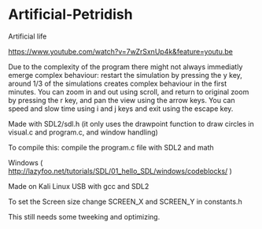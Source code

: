 # Artificial-Petridish

Artificial life

https://www.youtube.com/watch?v=7wZrSxnUp4k&feature=youtu.be

Due to the complexity of the program there might not always immediatly emerge complex behaviour:
restart the simulation by pressing the y key, around 1/3 of the simulations creates complex behaviour in the first minutes. You can zoom in and out using scroll, and return to original zoom by pressing the r key,
and pan the view using the arrow keys. You can speed and slow time using i and j keys and exit using the escape key.

Made with SDL2/sdl.h (it only uses the drawpoint function to draw circles in visual.c and program.c, and window handling)

To compile this:
compile the program.c file with SDL2 and math

Windows ( http://lazyfoo.net/tutorials/SDL/01_hello_SDL/windows/codeblocks/ )

Made on Kali Linux USB with gcc and SDL2

To set the Screen size change SCREEN_X and SCREEN_Y in constants.h

This still needs some tweeking and optimizing.

